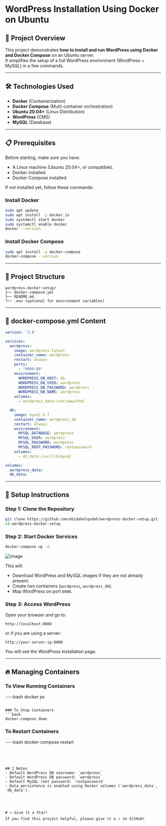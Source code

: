 # WordPress Installation Using Docker on Ubuntu

## 📖 Project Overview
This project demonstrates **how to install and run WordPress using Docker and Docker Compose** on an Ubuntu server.  
It simplifies the setup of a full WordPress environment (WordPress + MySQL) in a few commands.

---

## 🛠️ Technologies Used
- **Docker** (Containerization)
- **Docker Compose** (Multi-container orchestration)
- **Ubuntu 20.04+** (Linux Distribution)
- **WordPress** (CMS)
- **MySQL** (Database)

---

## 📋 Prerequisites
Before starting, make sure you have:

- A Linux machine (Ubuntu 20.04+, or compatible).
- Docker installed.
- Docker Compose installed.

If not installed yet, follow these commands:

### Install Docker
```bash
sudo apt update
sudo apt install -y docker.io
sudo systemctl start docker
sudo systemctl enable docker
docker --version
```

### Install Docker Compose
```bash
sudo apt install -y docker-compose
docker-compose --version
```

---

## 📂 Project Structure

```
wordpress-docker-setup/
├── docker-compose.yml
├── README.md
└── .env (optional for environment variables)
```

---

## 📝 docker-compose.yml Content

```yaml
version: '3.8'

services:
  wordpress:
    image: wordpress:latest
    container_name: wordpress
    restart: always
    ports:
      - "8000:80"
    environment:
      WORDPRESS_DB_HOST: db
      WORDPRESS_DB_USER: wordpress
      WORDPRESS_DB_PASSWORD: wordpress
      WORDPRESS_DB_NAME: wordpress
    volumes:
      - wordpress_data:/var/www/html

  db:
    image: mysql:5.7
    container_name: wordpress_db
    restart: always
    environment:
      MYSQL_DATABASE: wordpress
      MYSQL_USER: wordpress
      MYSQL_PASSWORD: wordpress
      MYSQL_ROOT_PASSWORD: rootpassword
    volumes:
      - db_data:/var/lib/mysql

volumes:
  wordpress_data:
  db_data:
```

---

## 🚀 Setup Instructions

### Step 1: Clone the Repository
```bash
git clone https://github.com/obidahalqudah/wordpress-docker-setup.git
cd wordpress-docker-setup
```

### Step 2: Start Docker Services
```bash
docker-compose up -d
```
![image](https://github.com/user-attachments/assets/af125046-acc3-477d-a58d-63e92ca27eb1)

This will:
- Download WordPress and MySQL images if they are not already present.
- Create two containers (`wordpress`, `wordpress_db`).
- Map WordPress on port `8000`.

### Step 3: Access WordPress
Open your browser and go to:

```
http://localhost:8000
```
or if you are using a server:

```
http://your-server-ip:8000
```

You will see the WordPress installation page.

---

## 🔥 Managing Containers

### To View Running Containers
----bash
docker ps
```

### To Stop Containers
```bash
docker-compose down
```

### To Restart Containers
----bash
docker-compose restart
```




## 🧐 Notes
- Default WordPress DB username: `wordpress`
- Default WordPress DB password: `wordpress`
- Default MySQL root password: `rootpassword`
- Data persistence is enabled using Docker volumes (`wordpress_data`, `db_data`).




# ⭐ Give it a Star!
If you find this project helpful, please give it a ⭐️ on GitHub!
